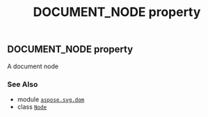 ﻿---
title: DOCUMENT_NODE property
second_title: Aspose.SVG for Python via .NET API References
description: 
type: docs
weight: 230
url: /python-net/aspose.svg.dom/node/document_node/
is_root: false
---

## DOCUMENT_NODE property


A document node

### See Also
* module [`aspose.svg.dom`](../../)
* class [`Node`](/svg/python-net/aspose.svg.dom/node)
